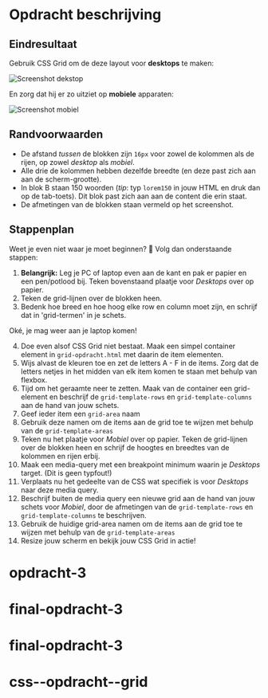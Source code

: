 # Opdracht beschrijving

## Eindresultaat
Gebruik CSS Grid om de deze layout voor **desktops** te maken:

![Screenshot dekstop](./assets/screenshot-desktop.png)

En zorg dat hij er zo uitziet op **mobiele** apparaten:

![Screenshot mobiel](./assets/screenshot-mobiel.png)

## Randvoorwaarden
* De afstand _tussen_ de blokken zijn `16px` voor zowel de kolommen als de rijen, op zowel _desktop_ als _mobiel_.
* Alle drie de kolommen hebben dezelfde breedte (en deze past zich aan aan de scherm-grootte).
* In blok B staan 150 woorden (_tip_: typ `lorem150` in jouw HTML en druk dan op de tab-toets). Dit blok past zich aan aan de content die erin staat.
* De afmetingen van de blokken staan vermeld op het screenshot.

## Stappenplan
Weet je even niet waar je moet beginnen? 🤯 Volg dan onderstaande stappen:
1. **Belangrijk:** Leg je PC of laptop even aan de kant en pak er papier en een pen/potlood bij. Teken bovenstaand plaatje voor _Desktops_ over op papier.
2. Teken de grid-lijnen over de blokken heen.
3. Bedenk hoe breed en hoe hoog elke row en column moet zijn, en schrijf dat in 'grid-termen' in je schets.

Oké, je mag weer aan je laptop komen!

4. Doe even alsof CSS Grid niet bestaat. Maak een simpel container element in `grid-opdracht.html` met daarin de item elementen.
5. Wijs alvast de kleuren toe en zet de letters A - F in de items. Zorg dat de letters netjes in het midden van elk item komen te staan met behulp van flexbox.
6. Tijd om het geraamte neer te zetten. Maak van de container een grid-element en beschrijf de `grid-template-rows` en `grid-template-columns` aan de hand van jouw schets.
7. Geef ieder item een `grid-area` naam
8. Gebruik deze namen om de items aan de grid toe te wijzen met behulp van de `grid-template-areas`
9. Teken nu het plaatje voor _Mobiel_ over op papier. Teken de grid-lijnen over de blokken heen en schrijf de hoogtes en breedtes van de kolommen en rijen erbij.
10. Maak een media-query met een breakpoint minimum waarin je _Desktops_ target. (Dit is geen typfout!)
11. Verplaats nu het gedeelte van de CSS wat specifiek is voor _Desktops_ naar deze media query.
12. Beschrijf buiten de media query een nieuwe grid aan de hand van jouw schets voor _Mobiel_, door de afmetingen van de `grid-template-rows` en `grid-template-columns` te beschrijven.
13. Gebruik de huidige grid-area namen om de items aan de grid toe te wijzen met behulp van de `grid-template-areas`
14. Resize jouw scherm en bekijk jouw CSS Grid in actie!
# opdracht-3
# final-opdracht-3
# final-opdracht-3
# css--opdracht--grid
